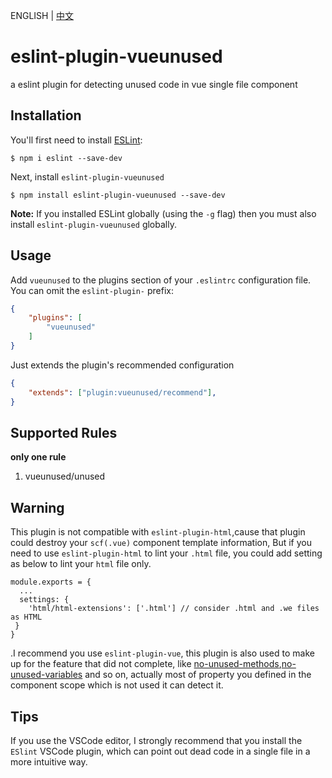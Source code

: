 ENGLISH | [中文](https://github.com/IWANABETHATGUY/eslint-plugin-vueunused)

# eslint-plugin-vueunused

a eslint plugin for detecting unused code in vue single file component

## Installation

You'll first need to install [ESLint](http://eslint.org):

```
$ npm i eslint --save-dev
```

Next, install `eslint-plugin-vueunused` 

```
$ npm install eslint-plugin-vueunused --save-dev
```

**Note:** If you installed ESLint globally (using the `-g` flag) then you must also install `eslint-plugin-vueunused` globally.
## Usage

Add `vueunused` to the plugins section of your `.eslintrc` configuration file. You can omit the `eslint-plugin-` prefix:

```json
{
    "plugins": [
        "vueunused"
    ]
}
```


Just extends the plugin's recommended configuration

```json
{
    "extends": ["plugin:vueunused/recommend"],
}
```

## Supported Rules
**only one rule**
1. vueunused/unused




## Warning
This plugin is not compatible with `eslint-plugin-html`,cause that plugin could destroy your `scf(.vue)` component template information, But if you need to use `eslint-plugin-html` to lint your `.html` file, you could add setting as below to lint your `html` file only.
```
module.exports = {
  ...
  settings: {
    'html/html-extensions': ['.html'] // consider .html and .we files as HTML
 }
}
```
 .I recommend you use `eslint-plugin-vue`, this plugin is also used to make up for the feature that did not complete, like [no-unused-methods](https://github.com/vuejs/eslint-plugin-vue/issues/848),[no-unused-variables](https://github.com/vuejs/eslint-plugin-vue/issues/631) and so on, actually most of property you defined in the component scope which is not used it can detect it.

## Tips
If you use the VSCode editor, I strongly recommend that you install the `ESlint` VSCode plugin, which can point out dead code in a single file in a more intuitive way.